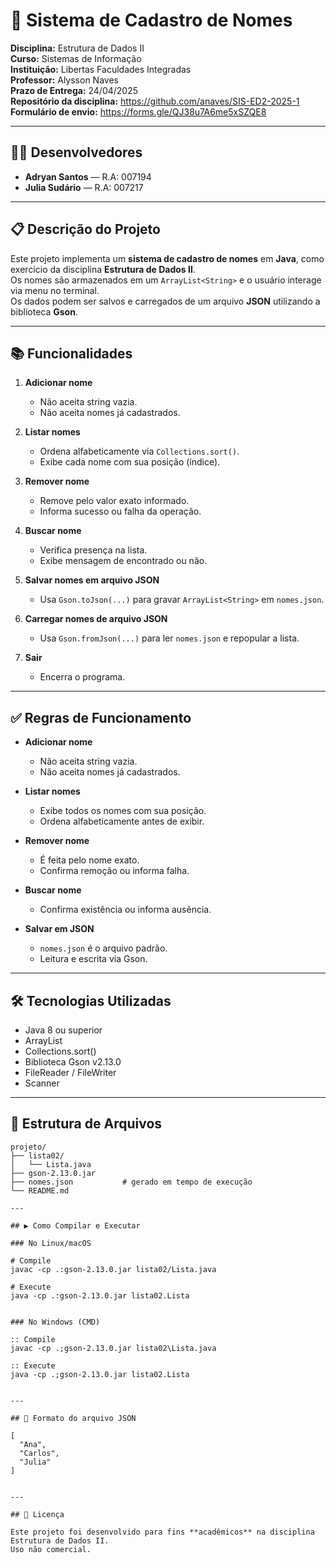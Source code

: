 # 💾 Sistema de Cadastro de Nomes

**Disciplina:** Estrutura de Dados II  
**Curso:** Sistemas de Informação  
**Instituição:** Libertas Faculdades Integradas  
**Professor:** Alysson Naves  
**Prazo de Entrega:** 24/04/2025  
**Repositório da disciplina:** https://github.com/anaves/SIS-ED2-2025-1  
**Formulário de envio:** https://forms.gle/QJ38u7A6me5xSZQE8  

---

## 👨‍💻 Desenvolvedores

- **Adryan Santos** — R.A: 007194  
- **Julia Sudário** — R.A: 007217  

---

## 📋 Descrição do Projeto

Este projeto implementa um **sistema de cadastro de nomes** em **Java**, como exercício da disciplina **Estrutura de Dados II**.  
Os nomes são armazenados em um `ArrayList<String>` e o usuário interage via menu no terminal.  
Os dados podem ser salvos e carregados de um arquivo **JSON** utilizando a biblioteca **Gson**.

---

## 📚 Funcionalidades

1. **Adicionar nome**  
   - Não aceita string vazia.  
   - Não aceita nomes já cadastrados.

2. **Listar nomes**  
   - Ordena alfabeticamente via `Collections.sort()`.  
   - Exibe cada nome com sua posição (índice).

3. **Remover nome**  
   - Remove pelo valor exato informado.  
   - Informa sucesso ou falha da operação.

4. **Buscar nome**  
   - Verifica presença na lista.  
   - Exibe mensagem de encontrado ou não.

5. **Salvar nomes em arquivo JSON**  
   - Usa `Gson.toJson(...)` para gravar `ArrayList<String>` em `nomes.json`.

6. **Carregar nomes de arquivo JSON**  
   - Usa `Gson.fromJson(...)` para ler `nomes.json` e repopular a lista.

0. **Sair**  
   - Encerra o programa.

---

## ✅ Regras de Funcionamento

- **Adicionar nome**  
  - Não aceita string vazia.  
  - Não aceita nomes já cadastrados.  

- **Listar nomes**  
  - Exibe todos os nomes com sua posição.  
  - Ordena alfabeticamente antes de exibir.  

- **Remover nome**  
  - É feita pelo nome exato.  
  - Confirma remoção ou informa falha.  

- **Buscar nome**  
  - Confirma existência ou informa ausência.  

- **Salvar em JSON**  
  - `nomes.json` é o arquivo padrão.  
  - Leitura e escrita via Gson.  

---

## 🛠️ Tecnologias Utilizadas

- Java 8 ou superior  
- ArrayList  
- Collections.sort()  
- Biblioteca Gson v2.13.0  
- FileReader / FileWriter  
- Scanner  

---

## 📂 Estrutura de Arquivos

```text
projeto/
├── lista02/
│   └── Lista.java
├── gson-2.13.0.jar
├── nomes.json           # gerado em tempo de execução
└── README.md

---

## ▶️ Como Compilar e Executar

### No Linux/macOS

# Compile
javac -cp .:gson-2.13.0.jar lista02/Lista.java

# Execute
java -cp .:gson-2.13.0.jar lista02.Lista


### No Windows (CMD)

:: Compile
javac -cp .;gson-2.13.0.jar lista02\Lista.java

:: Execute
java -cp .;gson-2.13.0.jar lista02.Lista


---

## 📎 Formato do arquivo JSON

[
  "Ana",
  "Carlos",
  "Julia"
]


---

## 📝 Licença

Este projeto foi desenvolvido para fins **acadêmicos** na disciplina Estrutura de Dados II.  
Uso não comercial.
